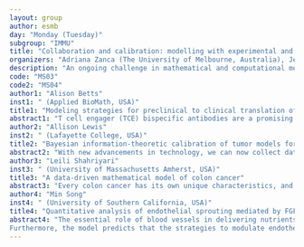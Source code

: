 ```yaml
---
layout: group
author: esmb
day: "Monday (Tuesday)"
subgroup: "IMMU"
title: "Collaboration and calibration: modelling with experimental and clinical data"
organizers: "Adriana Zanca (The University of Melbourne, Australia), Jennifer Flegg (The University of Melbourne, Australia), Helen Byrne (University of Oxford, UK)"
description: "An ongoing challenge in mathematical and computational modelling is model validation and uncertainty quantification. Model calibration in the absence of rich clinical and experimental data relies on synthetic data, in turn adding different problems to solve. Conversely, clinical and experimental data can be so voluminous that it can be difficult to manage, interpret and use the data. Even where data allows for model calibration, uncertainty is often not analysed or reported. Without validation and uncertainty analysis, mathematical and computational models may not be clinically or experimentally applicable nor relevant. To help overcome this, there needs to be continual collaboration between clinicians, experimentalists, and modellers. This mini-symposium presents work across different fields and scales to highlight the range of experimental and clinical data available and how they can be best used in conjunction with mathematical modelling. Topics covered in this mini-symposium include angiogenesis, colon cancer, tumor modelling, ischemic heart conditions, lung disease, placental vasculature, HIV reactivation, and drug response."
code: "MS03"
code2: "MS04"
author1: "Alison Betts"
inst1: " (Applied BioMath, USA)"
title1: "Modeling strategies for preclinical to clinical translation of T cell engager bispecific antibodies: using math to unravel counter intuitive dose responses"
abstract1: "T cell engager (TCE) bispecific antibodies are a promising therapeutic approach for the treatment of cancer. They have a complex mechanism of action, binding to CD3 on T cells and a tumor associated antigen on tumor cells to form a trimolecular complex (trimer), mimicking the normal immune synapse. Trimer formation stimulates the T cell and redirects cytotoxicity against the tumor cell. This results in some interesting mechanistic behaviors, including bell shaped concentration response relationships, which can result in non-intuitive dose response relationships. To understand these complex quantitative relationships, and to provide a tool for decision making from early discovery through to clinical trials, a translational quantitative systems pharmacology (QSP) model is proposed for TCE molecules.  The model predicts trimer formation between drug, T-cell and tumor cell, which can be linked to downstream pharmacodynamics, efficacy or toxicity. Two case studies are discussed; in the first the model is used to optimize design of a PSMA/CD3 TCE and in the second the model is used for preclinical to clinical translation of a Pcad/CD3 TCE to predict clinical efficacious dose."
author2: "Allison Lewis"
inst2: " (Lafayette College, USA)"
title2: "Bayesian information-theoretic calibration of tumor models for informing effective scanning protocols"
abstract2: "With new advancements in technology, we can now collect data describing tumor growth using numerous metrics.  For any tumor growth model, we observe large variability among individual patients’ parameter values, particularly those relating to treatment response; thus, exploiting the use of these various metrics for model calibration can be helpful to infer such patient-specific parameters both accurately and early. Since clinicians are limited to a sparse collection schedule, the determination of optimal times and metrics for which to collect data in order to best inform model calibration is essential. Here, we employ a Bayesian information-theoretic calibration protocol for experimental design in order to identify the optimal times at which to collect data for informing treatment parameters. Data collection times are chosen sequentially to maximize the reduction in parameter uncertainty with each added measurement, ensuring that a budget of n measurements results in maximum information gain about the model parameter values."
author3: "Leili Shahriyari"
inst3: " (University of Massachusetts Amherst, USA)"
title3: "A data-driven mathematical model of colon cancer"
abstract3: "Every colon cancer has its own unique characteristics, and therefore may respond differently to identical treatments. Here, we introduce a data driven mathematical model for the interaction network of key components of immune microenvironment in colon cancer. We estimate the relative abundance of each immune cell from gene expression profiles of tumors, and group patients based on their immune patterns. We then compare the tumor sensitivity and progression in each of these groups of patients and observe differences in the patterns of tumor growth as well as response to FOLFIRI treatment."
author4: "Min Song"
inst4: " (University of Southern California, USA)"
title4: "Quantitative analysis of endothelial sprouting mediated by FGF- and VEGF-induced  MAPK and PI3K/Akt pathways"
abstract4: "The essential role of blood vessels in delivering nutrients makes angiogenesis important in wound healing and tumor growth. Targeting angiogenesis is a prominent strategy in tissue engineering and cancer treatment. However, not all approaches to regulate angiogenesis lead to successful outcomes. There is a limited understanding of how pro-angiogenic factors such as VEGF and FGF combine together to stimulate angiogenesis. We aim to quantitatively characterize the crosstalk between VEGF- and FGF-mediated angiogenic signaling and endothelial sprouting, to gain mechanistic insights and identify novel therapeutic strategies. We constructed a hybrid agent-based model that characterizes endothelial sprouting driven by FGF and VEGF-mediated MAPK and PI3K/Akt signaling. The experimentally fitted and validated model predicts that FGF induces stronger angiogenic responses in the long-term compared to VEGF stimulation. Also, FGF plays a dominant role in the combination effects in endothelial sprouting. Moreover, the model suggests that ERK and Akt pathways and cellular responses contribute differently to the sprouting process.
Furthermore, the model predicts that the strategies to modulate endothelial sprouting are context dependent. Thus, our model can identify potential effective pro- and anti-angiogenic targets under different conditions and study their efficacy. The model provides mechanistic insight into VEGF and FGF interactions in sprouting angiogenesis."
---
```

